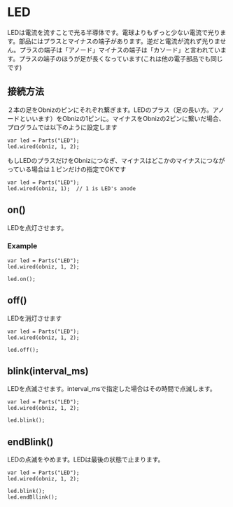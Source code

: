 # LED
LEDは電流を流すことで光る半導体です。電球よりもずっと少ない電流で光ります。部品にはプラスとマイナスの端子があります。逆だと電流が流れず光りません。プラスの端子は「アノード」マイナスの端子は「カソード」と言われています。プラスの端子のほうが足が長くなっています(これは他の電子部品でも同じです)

## 接続方法
２本の足をObnizのピンにそれぞれ繋ぎます。LEDのプラス（足の長い方。アノードといいます）をObnizの1ピンに。マイナスをObnizの2ピンに繋いだ場合、プログラムでは以下のように設定します

```
var led = Parts("LED");
led.wired(obniz, 1, 2);
```
もしLEDのプラスだけをObnizにつなぎ、マイナスはどこかのマイナスにつながっている場合は１ピンだけの指定でOKです

```
var led = Parts("LED");
led.wired(obniz, 1);  // 1 is LED's anode
```
## on()
LEDを点灯させます。

### Example
```
var led = Parts("LED");
led.wired(obniz, 1, 2);

led.on();
```
## off()
LEDを消灯させます

```
var led = Parts("LED");
led.wired(obniz, 1, 2);

led.off();
```
## blink(interval_ms)
LEDを点滅させます。interval_msで指定した場合はその時間で点滅します。
```
var led = Parts("LED");
led.wired(obniz, 1, 2);

led.blink();
```
## endBlink()
LEDの点滅をやめます。LEDは最後の状態で止まります。
```
var led = Parts("LED");
led.wired(obniz, 1, 2);

led.blink();
led.endBllink();
```